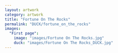 ```yaml
---
layout: artwork
category: artwork
title: "Fortune On The Rocks"
permalink: "DUCK/fortune_on_the_rocks"
images:
  "First page":
    image: "images/Fortune On The Rocks.jpg"
    duck: "images/Fortune On The Rocks_DUCK.jpg"
---
```

